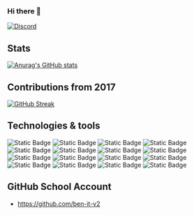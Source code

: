 ### Hi there 👋

[![Discord](https://badgen.net/badge/icon/discord?icon=discord&label)](https://discordapp.com/users/316864080281468928)

## Stats
[![Anurag's GitHub stats](https://github-readme-stats.vercel.app/api?username=ben-itdev&show_icons=true&theme=holi&include_all_commits=true)](https://github.com/anuraghazra/github-readme-stats)

## Contributions from 2017
[![GitHub Streak](https://github-readme-streak-stats.herokuapp.com/?user=ben-itdev)](https://git.io/streak-stats)

<!--START_SECTION:waka-->
<!--END_SECTION:waka-->

## Technologies & tools
![Static Badge](https://img.shields.io/badge/.-GitHub-blue?logo=github)
![Static Badge](https://img.shields.io/badge/.-Docker-blue?logo=docker)
![Static Badge](https://img.shields.io/badge/.-Jira-blue?logo=jira)
![Static Badge](https://img.shields.io/badge/.-Postman-blue?logo=postman)
![Static Badge](https://img.shields.io/badge/.-FileZilla-blue?logo=filezilla)
![Static Badge](https://img.shields.io/badge/.-Npm-blue?logo=npm)
![Static Badge](https://img.shields.io/badge/.-JS-blue?logo=javascript)
![Static Badge](https://img.shields.io/badge/.-TS-blue?logo=typescript)
![Static Badge](https://img.shields.io/badge/.-Vue-blue?logo=vue.js)
![Static Badge](https://img.shields.io/badge/.-React-blue?logo=react)
![Static Badge](https://img.shields.io/badge/.-Lua-blue?logo=lua)
![Static Badge](https://img.shields.io/badge/.-C-blue?logo=c)
![Static Badge](https://img.shields.io/badge/.-C++-blue?logo=c++)
![Static Badge](https://img.shields.io/badge/.-MySQL-blue?logo=mysql)
![Static Badge](https://img.shields.io/badge/.-MongoDB-blue?logo=mongodb)
![Static Badge](https://img.shields.io/badge/.-Python-blue?logo=python)


## GitHub School Account
- https://github.com/ben-it-v2
